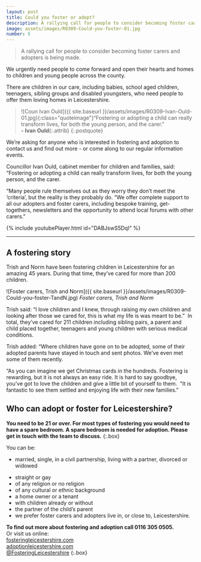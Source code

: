 ```yaml
---
layout: post
title: Could you foster or adopt?
description: A rallying call for people to consider becoming foster carers and adopters is being made.
image: assets/images/R0309-Could-you-foster-01.jpg
number: 5
---
```


> A rallying call for people to consider becoming foster carers and adopters is being made.

We urgently need people to come forward and open their hearts and homes to children and young people across the county.

There are children in our care, including babies, school aged children, teenagers, sibling groups and disabled youngsters, who need people to offer them loving homes in Leicestershire.

> ![Coun Ivan Ould]({{ site.baseurl }}/assets/images/R0309-Ivan-Ould-01.jpg){:class="quoteimage"}“Fostering or adopting a child can really transform lives, for both the young person, and the carer."  
**- Ivan Ould**{:.attrib}
{:.postquote}

We’re asking for anyone who is interested in fostering and adoption to contact us and find out more - or come along to our regular information events.

Councillor Ivan Ould, cabinet member for children and families, said: “Fostering or adopting a child can really transform lives, for both the young person, and the carer.

“Many people rule themselves out as they worry they don’t meet the ‘criteria’, but the reality is they probably do.
“We offer complete support to all our adopters and foster carers, including bespoke training, get-togethers, newsletters and the opportunity to attend local forums with other carers.”

{% include youtubePlayer.html id="DABJswS5DqI" %}  

---

## A fostering story
Trish and Norm have been fostering children in Leicestershire for an amazing 45 years.
During that time, they’ve cared for more than 200 children.

![Foster carers, Trish and Norm]({{ site.baseurl }}/assets/images/R0309-Could-you-foster-TandN.jpg)
*Foster carers, Trish and Norm*

Trish said:  “I love children and I knew, through raising my own children and looking after those we cared for, this is what my life is was meant to be.”  In total, they’ve cared for 211 children including sibling pairs, a parent and child placed together, teenagers and young children with serious medical conditions.

Trish added: “Where children have gone on to be adopted, some of their adopted parents have stayed in touch and sent photos. We’ve even met some of them recently.

“As you can imagine we get Christmas cards in the hundreds. Fostering is rewarding, but it is not always an easy ride. It is hard to say goodbye, you’ve got to love the children and give a little bit of yourself to them.  "It is fantastic to see them settled and enjoying life with their new families." 

## <a class="icon alt fa-question"> Who can adopt or foster for Leicestershire?
**You need to be 21 or over. For most types of fostering you would need to have a spare bedroom. A spare bedroom is needed for adoption. Please get in touch with the team to discuss.**
{:.box}

 <a class="icon alt fa-check"> You can be:

*   married, single, in a civil partnership, living with a partner, divorced or widowed
-   straight or gay
-   of any religion or no religion
-   of any cultural or ethnic background
-   a home owner or a tenant
-   with children already or without
-   the partner of the child’s parent
-   we prefer foster carers and adopters live in, or close to, Leicestershire.

**To find out more about fostering and adoption call 0116 305 0505.**  
Or visit us online:  
[fosteringleicestershire.com](https://www.FosteringLeicestershire.com)  
[adoptionleicestershire.com](https://www.adoptionLeicestershire.com)  
<a href="https://www.facebook.com/FosteringLeicestershire" class="icon fa-facebook"> @FosteringLeicestershire</a>
{:.box}
